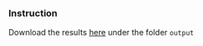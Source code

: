 ### Instruction

Download the results [here](https://drive.google.com/drive/folders/1EbHl0Q2oE_ME3WjLWINdSlg_M9VJM0Qy?usp=sharing) under the folder `output` 
